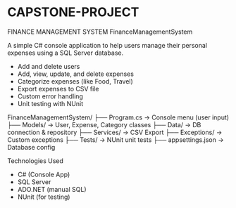# CAPSTONE-PROJECT
FINANCE MANAGEMENT SYSTEM
FinanceManagementSystem

A simple C# console application to help users manage their personal expenses using a SQL Server database.

* Add and delete users
* Add, view, update, and delete expenses
* Categorize expenses (like Food, Travel)
* Export expenses to CSV file
* Custom error handling
* Unit testing with NUnit

FinanceManagementSystem/
├── Program.cs              → Console menu (user input)
├── Models/                 → User, Expense, Category classes
├── Data/                   → DB connection & repository
├── Services/               → CSV Export
├── Exceptions/             → Custom exceptions
├── Tests/                  → NUnit unit tests
├── appsettings.json        → Database config

 Technologies Used

* C# (Console App)
* SQL Server
* ADO.NET (manual SQL)
* NUnit (for testing)
